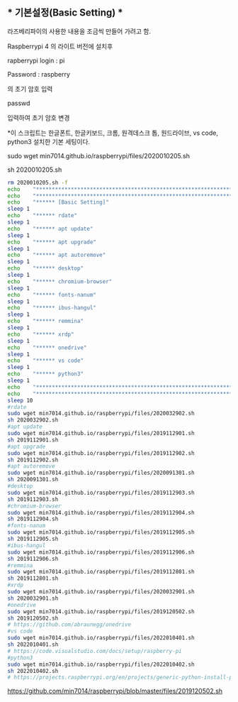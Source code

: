 ## * 기본설정(Basic Setting) *

라즈베리파이의 사용한 내용을 조금씩 만들어 가려고 함.

Raspberrypi 4 의 라이트 버전에 설치후

rapberrypi login : pi

Password : raspberry

의 초기 암호 입력

passwd

입력하여 초기 암호 변경

*이 스크립트는 한글폰트, 한글키보드, 크롬, 원격데스크 톱, 원드라이브, vs code, python3 설치한 기본 세팅이다.

sudo wget min7014.github.io/raspberrypi/files/2020010205.sh

sh 2020010205.sh


```bash
rm 2020010205.sh -f
echo    "*******************************************************************************"
echo    "*******************************************************************************" 
echo    "****** [Basic Setting]"  
sleep 1 
echo    "****** rdate"  
sleep 1 
echo    "****** apt update"  
sleep 1 
echo    "****** apt upgrade"  
sleep 1 
echo    "****** apt autoremove"  
sleep 1 
echo    "****** desktop"  
sleep 1 
echo    "****** chromium-browser"   
sleep 1 
echo    "****** fonts-nanum"   
sleep 1 
echo    "****** ibus-hangul"   
sleep 1 
echo    "****** remmina"   
sleep 1 
echo    "****** xrdp"   
sleep 1 
echo    "****** onedrive"   
sleep 1 
echo    "****** vs code"   
sleep 1 
echo    "****** python3"   
sleep 1 
echo    "*******************************************************************************"
echo    "*******************************************************************************"
sleep 10
#rdate
sudo wget min7014.github.io/raspberrypi/files/2020032902.sh 
sh 2020032902.sh 
#apt update 
sudo wget min7014.github.io/raspberrypi/files/2019112901.sh 
sh 2019112901.sh 
#apt upgrade
sudo wget min7014.github.io/raspberrypi/files/2019112902.sh 
sh 2019112902.sh
#apt autoremove
sudo wget min7014.github.io/raspberrypi/files/2020091301.sh 
sh 2020091301.sh 
#desktop
sudo wget min7014.github.io/raspberrypi/files/2019112903.sh 
sh 2019112903.sh 
#chromium-browser
sudo wget min7014.github.io/raspberrypi/files/2019112904.sh 
sh 2019112904.sh 
#fonts-nanum 
sudo wget min7014.github.io/raspberrypi/files/2019112905.sh 
sh 2019112905.sh 
#ibus-hangul
sudo wget min7014.github.io/raspberrypi/files/2019112906.sh 
sh 2019112906.sh 
#remmina 
sudo wget min7014.github.io/raspberrypi/files/2019112801.sh 
sh 2019112801.sh 
#xrdp
sudo wget min7014.github.io/raspberrypi/files/2020032901.sh 
sh 2020032901.sh 
#onedrive
sudo wget min7014.github.io/raspberrypi/files/2019120502.sh 
sh 2019120502.sh 
# https://github.com/abraunegg/onedrive
#vs code
sudo wget min7014.github.io/raspberrypi/files/2022010401.sh
sh 2022010401.sh
# https://code.visualstudio.com/docs/setup/raspberry-pi
#python3
sudo wget min7014.github.io/raspberrypi/files/2022010402.sh
sh 2022010402.sh
# https://projects.raspberrypi.org/en/projects/generic-python-install-python3#linux
```
https://github.com/min7014/raspberrypi/blob/master/files/2019120502.sh

